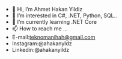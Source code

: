 - 👋 Hi, I’m Ahmet Hakan Yildiz
- 👀 I’m interested in C#, .NET, Python, SQL..
- 🌱 I’m currently learning .NET Core
- 📫 How to reach me ...
- E-mail:teknomanihah@gmail.com
- Instagram:@ahakanyldz
- Linkedin:@ahakanyildz

